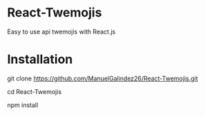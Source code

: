 # React-Twemojis
Easy to use api twemojis with React.js

# Installation

git clone https://github.com/ManuelGalindez26/React-Twemojis.git

cd React-Twemojis

npm install

